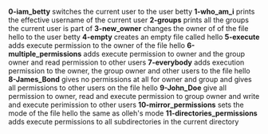 **0-iam_betty** switches the current user to the user betty
**1-who_am_i** prints the effective username of the current user
**2-groups** prints all the groups the current user is part of
**3-new_owner** changes the owner of of the file hello to the user betty
**4-empty** creates an empty file called hello
**5-execute** adds execute permission to the owner of the file hello
**6-multiple_permissions** adds execute permission to owner and the group owner and read permission to other users
**7-everybody** adds execution permission to the owner, the group owner and other users to the file hello
**8-James_Bond** gives no permissions at all for owner and group and gives all permissions to other users on the file hello
**9-John_Doe** give all permission to owner, read and execute permission to group owner and write and execute perimission to other users
**10-mirror_permissions** sets the mode of the file hello the same as olleh's mode
**11-directories_permissions** adds execute permissions to all subdirectories in the current directory